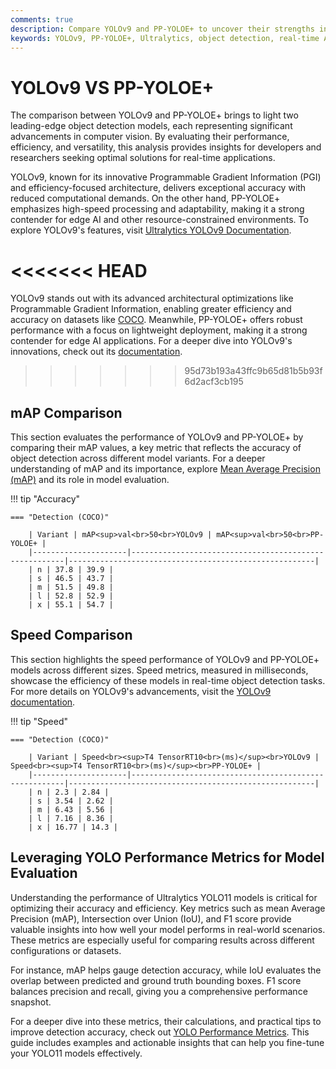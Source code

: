 ```yaml
---
comments: true
description: Compare YOLOv9 and PP-YOLOE+ to uncover their strengths in object detection, real-time AI, and edge AI applications. Discover how these state-of-the-art models perform in terms of accuracy, speed, and computational efficiency for advanced computer vision tasks. 
keywords: YOLOv9, PP-YOLOE+, Ultralytics, object detection, real-time AI, edge AI, computer vision, model comparison, efficiency, accuracy
---
```


# YOLOv9 VS PP-YOLOE+

The comparison between YOLOv9 and PP-YOLOE+ brings to light two leading-edge object detection models, each representing significant advancements in computer vision. By evaluating their performance, efficiency, and versatility, this analysis provides insights for developers and researchers seeking optimal solutions for real-time applications.

YOLOv9, known for its innovative Programmable Gradient Information (PGI) and efficiency-focused architecture, delivers exceptional accuracy with reduced computational demands. On the other hand, PP-YOLOE+ emphasizes high-speed processing and adaptability, making it a strong contender for edge AI and other resource-constrained environments. To explore YOLOv9's features, visit [Ultralytics YOLOv9 Documentation](https://docs.ultralytics.com/models/yolov9/).

<<<<<<< HEAD
=======
YOLOv9 stands out with its advanced architectural optimizations like Programmable Gradient Information, enabling greater efficiency and accuracy on datasets like [COCO](https://docs.ultralytics.com/datasets/detect/coco/). Meanwhile, PP-YOLOE+ offers robust performance with a focus on lightweight deployment, making it a strong contender for edge AI applications. For a deeper dive into YOLOv9's innovations, check out its [documentation](https://docs.ultralytics.com/models/yolov9/).
>>>>>>> 95d73b193a43ffc9b65d81b5b93f6d2acf3cb195

## mAP Comparison

This section evaluates the performance of YOLOv9 and PP-YOLOE+ by comparing their mAP values, a key metric that reflects the accuracy of object detection across different model variants. For a deeper understanding of mAP and its importance, explore [Mean Average Precision (mAP)](https://www.ultralytics.com/glossary/mean-average-precision-map) and its role in model evaluation.


!!! tip "Accuracy"

	=== "Detection (COCO)"

		| Variant | mAP<sup>val<br>50<br>YOLOv9 | mAP<sup>val<br>50<br>PP-YOLOE+ |
		|---------------------|-------------------------------------------------------|-------------------------------------------------------|
		| n | 37.8 | 39.9 |
		| s | 46.5 | 43.7 |
		| m | 51.5 | 49.8 |
		| l | 52.8 | 52.9 |
		| x | 55.1 | 54.7 |
		

## Speed Comparison

This section highlights the speed performance of YOLOv9 and PP-YOLOE+ models across different sizes. Speed metrics, measured in milliseconds, showcase the efficiency of these models in real-time object detection tasks. For more details on YOLOv9's advancements, visit the [YOLOv9 documentation](https://docs.ultralytics.com/models/yolov9/).


!!! tip "Speed"

	=== "Detection (COCO)"

		| Variant | Speed<br><sup>T4 TensorRT10<br>(ms)</sup><br>YOLOv9 | Speed<br><sup>T4 TensorRT10<br>(ms)</sup><br>PP-YOLOE+ |
		|---------------------|-------------------------------------------------------|-------------------------------------------------------|
		| n | 2.3 | 2.84 |
		| s | 3.54 | 2.62 |
		| m | 6.43 | 5.56 |
		| l | 7.16 | 8.36 |
		| x | 16.77 | 14.3 |

## Leveraging YOLO Performance Metrics for Model Evaluation

Understanding the performance of Ultralytics YOLO11 models is critical for optimizing their accuracy and efficiency. Key metrics such as mean Average Precision (mAP), Intersection over Union (IoU), and F1 score provide valuable insights into how well your model performs in real-world scenarios. These metrics are especially useful for comparing results across different configurations or datasets.

For instance, mAP helps gauge detection accuracy, while IoU evaluates the overlap between predicted and ground truth bounding boxes. F1 score balances precision and recall, giving you a comprehensive performance snapshot.

For a deeper dive into these metrics, their calculations, and practical tips to improve detection accuracy, check out [YOLO Performance Metrics](https://docs.ultralytics.com/guides/yolo-performance-metrics). This guide includes examples and actionable insights that can help you fine-tune your YOLO11 models effectively.
